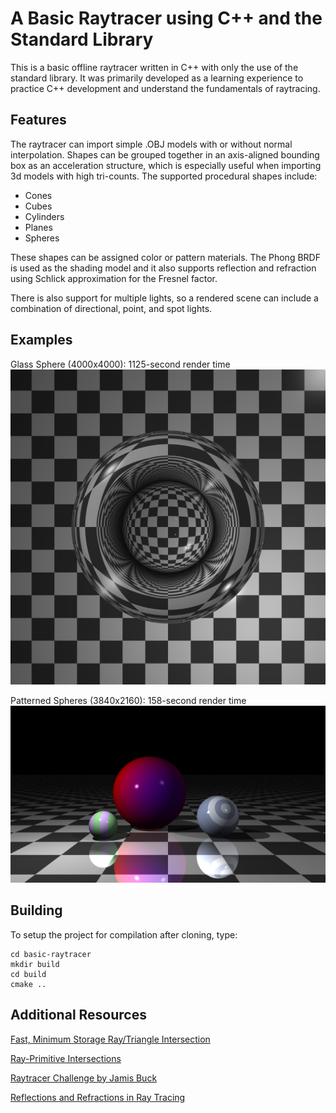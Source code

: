 # A Basic Raytracer using C++ and the Standard Library
This is a basic offline raytracer written in C++ with only the use of the standard library. It was primarily developed as a learning experience to practice C++ development and understand the fundamentals of raytracing.

## Features
The raytracer can import simple .OBJ models with or without normal interpolation. Shapes can be grouped together in an axis-aligned bounding box as an acceleration structure, which is especially useful when importing 3d models with high tri-counts. The supported procedural shapes include:
- Cones
- Cubes
- Cylinders
- Planes
- Spheres

These shapes can be assigned color or pattern materials. The Phong BRDF is used as the shading model and it also supports reflection and refraction using Schlick approximation for the Fresnel factor.

There is also support for multiple lights, so a rendered scene can include a combination of directional, point, and spot lights.

## Examples
Glass Sphere (4000x4000): 1125-second render time
![Glass_Sphere](https://github.com/Jebbly/Basic-Raytracer/blob/master/examples/glass_sphere.png)

Patterned Spheres (3840x2160): 158-second render time
![Patterned_Spheres](https://github.com/Jebbly/Basic-Raytracer/blob/master/examples/sphere_patterns.png)

## Building
To setup the project for compilation after cloning, type:
```
cd basic-raytracer
mkdir build
cd build
cmake ..
```

## Additional Resources
[Fast, Minimum Storage Ray/Triangle Intersection](https://cadxfem.org/inf/Fast%20MinimumStorage%20RayTriangle%20Intersection.pdf)

[Ray-Primitive Intersections](https://www.iquilezles.org/www/articles/intersectors/intersectors.htm)

[Raytracer Challenge by Jamis Buck](http://raytracerchallenge.com/)

[Reflections and Refractions in Ray Tracing](https://graphics.stanford.edu/courses/cs148-10-summer/docs/2006--degreve--reflection_refraction.pdf)
